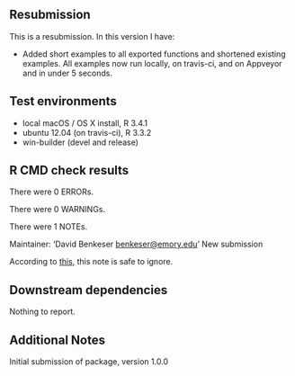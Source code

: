 ## Resubmission 
This is a resubmission. In this version I have:
* Added short examples to all exported functions and shortened existing examples. All examples now run locally, on travis-ci, and on Appveyor and in under 5 seconds. 


## Test environments
* local macOS / OS X install, R 3.4.1
* ubuntu 12.04 (on travis-ci), R 3.3.2
* win-builder (devel and release)

## R CMD check results
There were 0 ERRORs.

There were 0 WARNINGs.

There were 1 NOTEs.

Maintainer: ‘David Benkeser <benkeser@emory.edu>’
New submission

According to [this](https://mailman.stat.ethz.ch/pipermail/r-devel/2014-March/068497.html), this note is safe to ignore. 

## Downstream dependencies
Nothing to report.

## Additional Notes
Initial submission of package, version 1.0.0